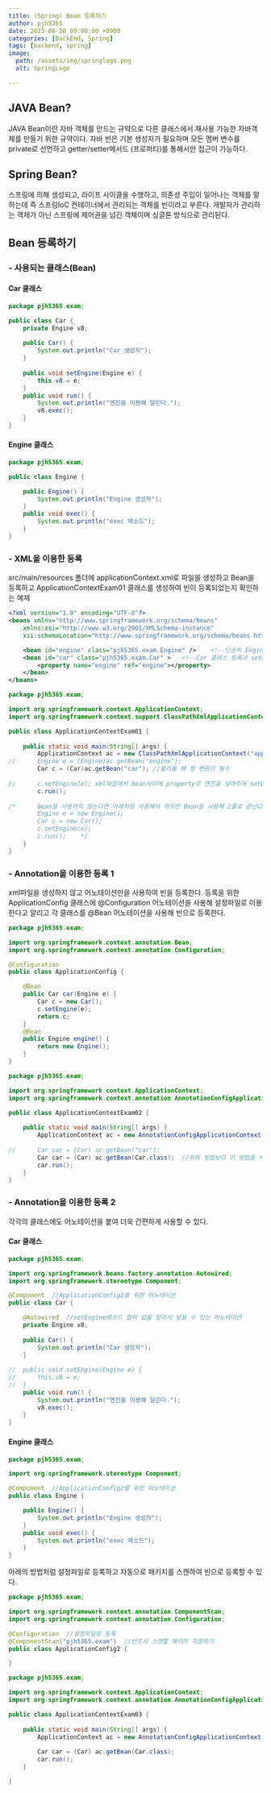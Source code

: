 ```yaml
---
title: (Spring) Bean 등록하기
author: pjh5365
date: 2023-06-28 09:00:00 +0900
categories: [BackEnd, Spring]
tags: [backend, spring]
image:
  path: /assets/img/springlogo.png
  alt: SpringLogo

---
```


## JAVA Bean?

JAVA Bean이란 자바 객체를 만드는 규약으로 다른 클래스에서 재사용 가능한 자바객체를 만들기 위한 규약이다. 자바 빈은 기본 생성자가 필요하며 모든 멤버 변수를 private로 선언하고 getter/setter메서드 (프로퍼티)를 통해서만 접근이 가능하다.

## Spring Bean?

스프링에 의해 생성되고, 라이프 사이클을 수행하고, 의존성 주입이 일어나는 객체를 말하는데 즉 스프링IoC 컨테이너에서 관리되는 객체를 빈이라고 부른다. 개발자가 관리하는 객체가 아닌 스프링에 제어권을 넘긴 객체이며 싱글톤 방식으로 관리된다.

## Bean 등록하기

### - 사용되는 클래스(Bean)

#### Car 클래스

```java
package pjh5365.exam;

public class Car {
	private Engine v8;
	
	public Car() {
		System.out.println("Car 생성자");
	}
	
	public void setEngine(Engine e) {
		this.v8 = e;
	}
	public void run() {
		System.out.println("엔진을 이용해 달린다.");
		v8.exec();
	}
}

```

#### Engine 클래스

```java
package pjh5365.exam;

public class Engine {

	public Engine() {
		System.out.println("Engine 생성자");
	}
	public void exec() {
		System.out.println("exec 메소드");
	}
}

```

### - XML을 이용한 등록

src/main/resources 폴더에 applicationContext.xml로 파일을 생성하고 Bean을 등록하고 ApplicationContextExam01 클래스를 생성하여 빈이 등록되었는지 확인하는 예제

```xml
<?xml version="1.0" encoding="UTF-8"?>
<beans xmlns="http://www.springframework.org/schema/beans"
	xmlns:xsi="http://www.w3.org/2001/XMLSchema-instance"
	xsi:schemaLocation="http://www.springframework.org/schema/beans http://www.springframework.org/schema/beans/spring-beans.xsd">

	<bean id="engine" class="pjh5365.exam.Engine" />	<!--단순히 Engine 클래스 등록  -->
	<bean id="car" class="pjh5365.exam.Car" > 	<!--Car 클래스 등록과 setEngine()메소드까지 실행시켜서 v8에 값을 주입-->
		<property name="engine" ref="engine"></property>
	</bean>
</beans>
```

```java
package pjh5365.exam;

import org.springframework.context.ApplicationContext;
import org.springframework.context.support.ClassPathXmlApplicationContext;

public class ApplicationContextExam01 {
	
	public static void main(String[] args) {
		ApplicationContext ac = new ClassPathXmlApplicationContext("applicationContext.xml");	//xml설정파일 불러오기
//		Engine e = (Engine)ac.getBean("engine");	
		Car c = (Car)ac.getBean("car");	//불러올 때 형 변환이 필수
    
//		c.setEngine(e);	xml파일에서 bean사이에 property로 엔진을 넣어주어 setEngine(e)와 같은 효과를 낸다.
		c.run();
    
/*		Bean을 사용하지 않는다면 아래처럼 사용해야 하지만 Bean을 사용해 2줄로 끝난다.    
		Engine e = new Engine();
		Car c = new Car();
		c.setEngine(e);
		c.run();	*/
	}
}

```

### - Annotation을 이용한 등록 1

xml파일을 생성하지 않고 어노테이션만을 사용하여 빈을 등록한다. 등록을 위한 ApplicationConfig 클래스에 @Configuration 어노테이션을 사용해 설정파일로 이용한다고 알리고 각 클래스를 @Bean 어노테이션을 사용해 빈으로 등록한다.

```java
package pjh5365.exam;

import org.springframework.context.annotation.Bean;
import org.springframework.context.annotation.Configuration;

@Configuration
public class ApplicationConfig {

	@Bean
	public Car car(Engine e) {
		Car c = new Car();
		c.setEngine(e);
		return c;
	}
	@Bean
	public Engine engine() {
		return new Engine();
	}
}

```

```java
package pjh5365.exam;

import org.springframework.context.ApplicationContext;
import org.springframework.context.annotation.AnnotationConfigApplicationContext;

public class ApplicationContextExam02 {
	
	public static void main(String[] args) {
		ApplicationContext ac = new AnnotationConfigApplicationContext(ApplicationConfig.class);	//설정파일 불러오기
		
//		Car car = (Car) ac.getBean("car");
		Car car = (Car) ac.getBean(Car.class);	//위의 방법보다 이 방법을 사용하여 오타에 의한 오류를 줄인다.
		car.run();
	}
}

```

### - Annotation을 이용한 등록 2

각각의 클래스에도 어노테이션을 붙여 더욱 간편하게 사용할 수 있다.

#### Car 클래스

```java
package pjh5365.exam;

import org.springframework.beans.factory.annotation.Autowired;
import org.springframework.stereotype.Component;

@Component	//ApplicationConfig2를 위한 어노테이션
public class Car {

	@Autowired	//setEngine메소드 없이 값을 알아서 넣을 수 있는 어노테이션
	private Engine v8;
	
	public Car() {
		System.out.println("Car 생성자");
	}
	
//	public void setEngine(Engine e) {
//		this.v8 = e;
//	}
	public void run() {
		System.out.println("엔진을 이용해 달린다.");
		v8.exec();
	}
}
```

#### Engine 클래스

```java
package pjh5365.exam;

import org.springframework.stereotype.Component;

@Component	//ApplicationConfig2를 위한 어노테이션 
public class Engine {

	public Engine() {
		System.out.println("Engine 생성자");
	}
	public void exec() {
		System.out.println("exec 메소드");
	}
}
```

아래의 방법처럼 설정파일로 등록하고 자동으로 패키지를 스캔하여 빈으로 등록할 수 있다.

```java
package pjh5365.exam;

import org.springframework.context.annotation.ComponentScan;
import org.springframework.context.annotation.Configuration;

@Configuration	//설정파일로 등록
@ComponentScan("pjh5365.exam")	//반드시 스캔할 패키지 지정하기
public class ApplicationConfig2 {

}
```

```java
package pjh5365.exam;

import org.springframework.context.ApplicationContext;
import org.springframework.context.annotation.AnnotationConfigApplicationContext;

public class ApplicationContextExam03 {
	
	public static void main(String[] args) {
		ApplicationContext ac = new AnnotationConfigApplicationContext(ApplicationConfig2.class);
		
		Car car = (Car) ac.getBean(Car.class);
		car.run();
	}

}
```